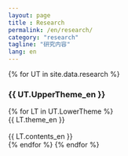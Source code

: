 ```yaml
---
layout: page
title : Research
permalink: /en/research/
category: "research"
tagline: "研究内容"
lang: en
---
```


<div>
{% for UT in site.data.research %}
    <h3 class="member-role"><span>{{ UT.UpperTheme_en }}</span></h3>
    {% for LT in UT.LowerTheme %}
        <div class="research-area">
            <div class="research-theme">{{ LT.theme_en }}</div><BR>
            <div class="research-content">{{ LT.contents_en }}</div>
        </div>
    {% endfor %}
{% endfor %}
</div>
